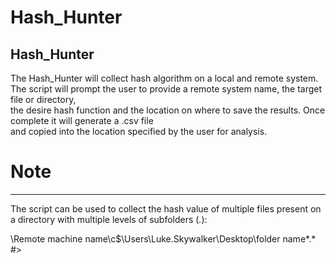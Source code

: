# Hash_Hunter
Hash_Hunter
-----------------------------------
   The Hash_Hunter will collect hash algorithm on a local and remote system. 
   The script will prompt the user to provide a remote system name, the target file or directory,  
   the desire hash function and the location on where to save the results. Once complete it will generate a .csv file  
   and copied into the location specified by the user for analysis. 
    
  # Note
  -----------------------------------
   The script can be used to collect the hash value of multiple files present on a directory with multiple levels of subfolders (*.*):  
    
   \\Remote machine name\c$\Users\Luke.Skywalker\Desktop\folder name\*.* #> 
 
